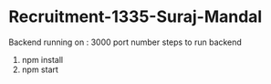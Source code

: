 # Recruitment-1335-Suraj-Mandal
Backend running on : 3000 port number
steps to run backend
1. npm install
2. npm start
    
